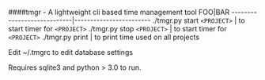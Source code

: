 ####tmgr - A lightweight cli based time management tool
FOO|BAR
----------------------------|------------------------
./tmgr.py start `<PROJECT>`	| to start timer for `<PROJECT>`
./tmgr.py stop `<PROJECT>`	|	to start timer for `<PROJECT>`
./tmgr.py print							|	to print time used on all projects

Edit ~/.tmgrc to edit database settings

Requires sqlite3 and python > 3.0 to run.


